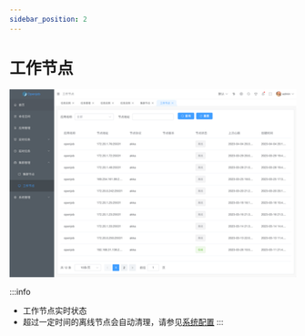 ```yaml
---
sidebar_position: 2
---
```


# 工作节点

![Worker](assets/worker.png)

:::info
- 工作节点实时状态
- 超过一定时间的离线节点会自动清理，请参见[系统配置](/docs/user-manual/system/configuration)
:::